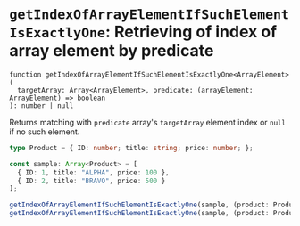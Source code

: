 # `getIndexOfArrayElementIfSuchElementIsExactlyOne`: Retrieving of index of array element by predicate

```
function getIndexOfArrayElementIfSuchElementIsExactlyOne<ArrayElement>(
  targetArray: Array<ArrayElement>, predicate: (arrayElement: ArrayElement) => boolean
): number | null
```

Returns matching with `predicate` array's `targetArray` element index or `null` if no such element.

```typescript
type Product = { ID: number; title: string; price: number; };

const sample: Array<Product> = [
  { ID: 1, title: "ALPHA", price: 100 },
  { ID: 2, title: "BRAVO", price: 500 }
];

getIndexOfArrayElementIfSuchElementIsExactlyOne(sample, (product: Product): boolean => product.ID === 2) // => 1
getIndexOfArrayElementIfSuchElementIsExactlyOne(sample, (product: Product): boolean => product.ID === 3) // => null
```
